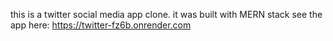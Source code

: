 this is a twitter social media app clone.
it was built with MERN stack
see the app here:
https://twitter-fz6b.onrender.com
